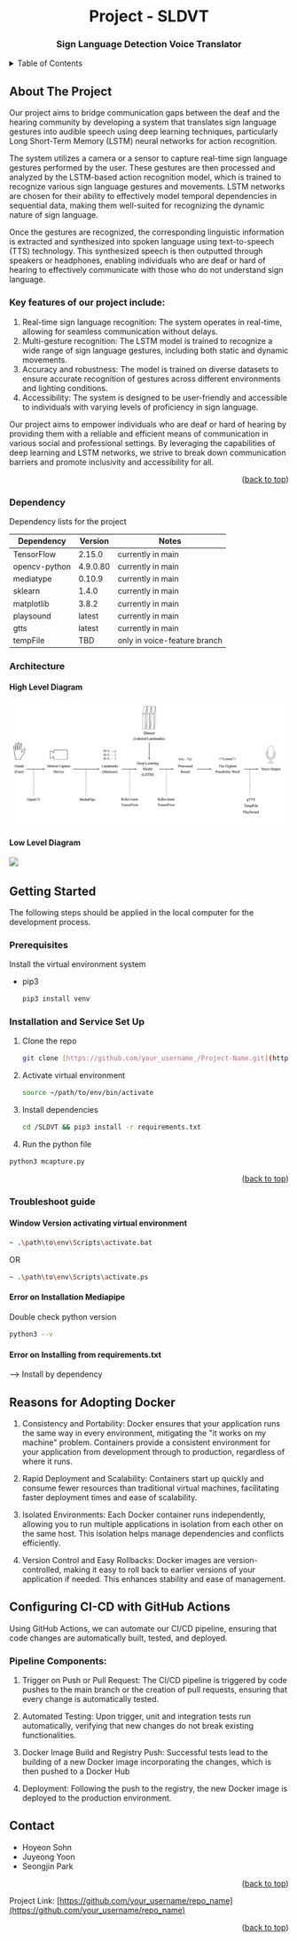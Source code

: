 <h1 align="center">Project - SLDVT</h1>
<h3 align="center">Sign Language Detection Voice Translator</h3>
<details>
  <summary>Table of Contents</summary>
  <ol>
    <li>
      <a href="#about-the-project">About The Project</a>
      <ul>
        <li><a href="#dependency">Dependency</a></li>
         <li><a href="#architecture">Architecture</a></li>
         <ul>
            <li><a href="#high-level-diagram">High Level Diagram</a></li>
            <li><a href="#low-level-diagram">Low Level Diagram</a></li>
         </ul>
      </ul>
    </li>
    <li>
      <a href="#getting-started">Getting Started</a>
      <ul>
        <li><a href="#prerequisites">Prerequisites</a></li>
        <li><a href="#installation-and-service-set-up">Installation</a></li>
      </ul>
    </li>
    <li>
      <a href="#reasons-for-adopting-docker">Reasons for Adopting Docker</a>
      <ul>
        <li><a href="#configuring-ci-cd-with-github-actions">Configuring CI/CD with Github Actions</a></li>
        <ul>
          <li><a href="#pipeline-components">Pipeline Components</a></li>
        </ul>
      </ul>
    </li>
    <li><a href="#contact">Contact Us</a></li>
  </ol>
</details>

## About The Project

Our project aims to bridge communication gaps between the deaf and the hearing community by developing a system that translates sign language gestures into audible speech using deep learning techniques, particularly Long Short-Term Memory (LSTM) neural networks for action recognition.

The system utilizes a camera or a sensor to capture real-time sign language gestures performed by the user. These gestures are then processed and analyzed by the LSTM-based action recognition model, which is trained to recognize various sign language gestures and movements. LSTM networks are chosen for their ability to effectively model temporal dependencies in sequential data, making them well-suited for recognizing the dynamic nature of sign language.

Once the gestures are recognized, the corresponding linguistic information is extracted and synthesized into spoken language using text-to-speech (TTS) technology. This synthesized speech is then outputted through speakers or headphones, enabling individuals who are deaf or hard of hearing to effectively communicate with those who do not understand sign language.

### Key features of our project include:

1. Real-time sign language recognition: The system operates in real-time, allowing for seamless communication without delays.
2. Multi-gesture recognition: The LSTM model is trained to recognize a wide range of sign language gestures, including both static and dynamic movements.
3. Accuracy and robustness: The model is trained on diverse datasets to ensure accurate recognition of gestures across different environments and lighting conditions.
4. Accessibility: The system is designed to be user-friendly and accessible to individuals with varying levels of proficiency in sign language.


Our project aims to empower individuals who are deaf or hard of hearing by providing them with a reliable and efficient means of communication in various social and professional settings. By leveraging the capabilities of deep learning and LSTM networks, we strive to break down communication barriers and promote inclusivity and accessibility for all.

<p align="right">(<a href="#readme-top">back to top</a>)</p>

### Dependency

Dependency lists for the project 


| Dependency    | Version       | Notes |
| ------------- | ------------- | ----- |
| TensorFlow  | 2.15.0 | currently in main |
| opencv-python  | 4.9.0.80  | currently in main |
| mediatype  | 0.10.9  | currently in main |
| sklearn  | 1.4.0  | currently in main |
| matplotlib  | 3.8.2  | currently in main |
| playsound  | latest  | currently in main |
| gtts  | latest  | currently in main |
| tempFile  | TBD  | only in voice-feature branch |

### Architecture

#### High Level Diagram
<img src="https://github.com/Seongjin74/Sign-Language-Detection-Voice-Translator/blob/main/HLD.png"></img>

#### Low Level Diagram
<img src="https://www.planttext.com/api/plantuml/png/ZL1B2W8n3DtdBl48OK2NpahtfRHP53jDQLF1sskd0oA3w2OlxmC9RwfgYxOb0XnZuAH89t4tBZ00gRHqo0yOWDH2P-j4MaI39EDirbQu6pi5AHTnN6jttolI-NATpIoUOtS-69AtQYihRFWZ_UN2Nz_T9JWsMcogqUgQsaj8eno0YPD_jVK4"></img>


## Getting Started

The following steps should be applied in the local computer for the development process.

### Prerequisites

Install the virtual environment system
* pip3
  ```sh
  pip3 install venv
  ```

### Installation and Service Set Up


1. Clone the repo
   ```sh
   git clone [https://github.com/your_username_/Project-Name.git](https://github.com/HoyeonS/SLDVT.git)
   ```
3. Activate virtual environment
   ```sh
   source ~/path/to/env/bin/activate
   ```
4. Install dependencies
   ```sh
   cd /SLDVT && pip3 install -r requirements.txt
   ```
5. Run the python file
  ```sh
  python3 mcapture.py
  ```

<p align="right">(<a href="#readme-top">back to top</a>)</p>

### Troubleshoot guide

#### Window Version activating virtual environment

  ```sh
  ~ .\path\to\env\Scripts\activate.bat
  ```
  OR
  ```sh
  ~ .\path\to\env\Scripts\activate.ps
  ```

#### Error on Installation Mediapipe

Double check python version
```sh
python3 --v
```

#### Error on Installing from requirements.txt

--> Install by dependency

## Reasons for Adopting Docker

1. Consistency and Portability: Docker ensures that your application runs the same way in every environment, mitigating the "it works on my machine" problem. Containers provide a consistent environment for your application from development through to production, regardless of where it runs.

2. Rapid Deployment and Scalability: Containers start up quickly and consume fewer resources than traditional virtual machines, facilitating faster deployment times and ease of scalability.

3. Isolated Environments: Each Docker container runs independently, allowing you to run multiple applications in isolation from each other on the same host. This isolation helps manage dependencies and conflicts efficiently.

4. Version Control and Easy Rollbacks: Docker images are version-controlled, making it easy to roll back to earlier versions of your application if needed. This enhances stability and ease of management.



## Configuring CI-CD with GitHub Actions

Using GitHub Actions, we can automate our CI/CD pipeline, ensuring that code changes are automatically built, tested, and deployed.

### Pipeline Components:

1. Trigger on Push or Pull Request: The CI/CD pipeline is triggered by code pushes to the main branch or the creation of pull requests, ensuring that every change is automatically tested.

2. Automated Testing: Upon trigger, unit and integration tests run automatically, verifying that new changes do not break existing functionalities.

3. Docker Image Build and Registry Push: Successful tests lead to the building of a new Docker image incorporating the changes, which is then pushed to a Docker Hub

4. Deployment: Following the push to the registry, the new Docker image is deployed to the production environment. 

  


## Contact
<ul>
  <li>
Hoyeon Sohn    
  </li>
  <li>
  Juyeong Yoon
  </li>
  <li>
Seongjin Park    
  </li>
</ul>


<p align="right">(<a href="#readme-top">back to top</a>)</p>


Project Link: [https://github.com/your_username/repo_name](https://github.com/your_username/repo_name)

<p align="right">(<a href="#readme-top">back to top</a>)</p>

